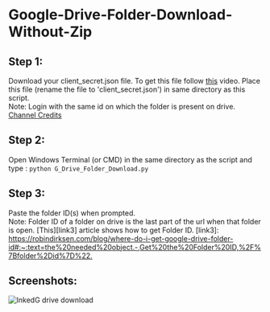 #  Google-Drive-Folder-Download-Without-Zip

## Step 1:
Download your client_secret.json file. To get this file follow [this][link1] video. Place this file (rename the file to 'client_secret.json') in same directory as this script.<br />
Note: Login with the same id on which the folder is present on drive.
 [Channel Credits][link2]

[link1]: <https://www.youtube.com/watch?v=6bzzpda63H0>
[link2]: <https://www.youtube.com/channel/UCvVZ19DRSLIC2-RUOeWx8ug>

## Step 2: 
Open Windows Terminal (or CMD) in the same directory as the script and type : `python G_Drive_Folder_Download.py`

## Step 3: 
Paste the folder ID(s) when prompted. <br />
Note: Folder ID of a folder on drive is the last part of the url when that folder is open. [This][link3] article shows how to get Folder ID. 
[link3]: <https://robindirksen.com/blog/where-do-i-get-google-drive-folder-id#:~:text=the%20needed%20object.-,Get%20the%20Folder%20ID,%2F%7Bfolder%2Did%7D%22.>

## Screenshots:

![InkedG drive download](https://user-images.githubusercontent.com/71930390/183724620-cea8939d-5ccb-41cf-9b37-ed9bf4b18df2.jpg)

